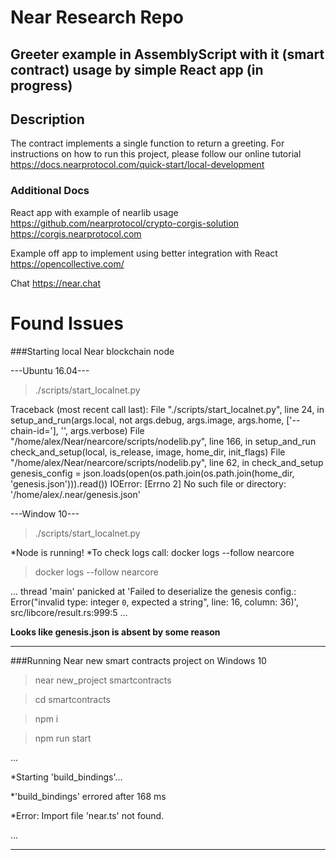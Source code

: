 # Near Research Repo 

## Greeter example in AssemblyScript with it (smart contract) usage by simple React app (in progress)

## Description

The contract implements a single function to return a greeting.
For instructions on how  to run this  project, please follow our online tutorial  https://docs.nearprotocol.com/quick-start/local-development

### Additional Docs

React app with example of nearlib usage
https://github.com/nearprotocol/crypto-corgis-solution
https://corgis.nearprotocol.com

Example off app to implement using better integration with React
https://opencollective.com/

Chat
https://near.chat

# Found Issues

###Starting local Near blockchain node

---Ubuntu 16.04---

> ./scripts/start_localnet.py 

Traceback (most recent call last):
  File "./scripts/start_localnet.py", line 24, in <module>
    setup_and_run(args.local, not args.debug, args.image, args.home, ['--chain-id='], '', args.verbose)
  File "/home/alex/Near/nearcore/scripts/nodelib.py", line 166, in setup_and_run
    check_and_setup(local, is_release, image, home_dir, init_flags)
  File "/home/alex/Near/nearcore/scripts/nodelib.py", line 62, in check_and_setup
    genesis_config = json.loads(open(os.path.join(os.path.join(home_dir, 'genesis.json'))).read())
IOError: [Errno 2] No such file or directory: '/home/alex/.near/genesis.json'

---Window 10---

> ./scripts/start_localnet.py 

*Node is running!
*To check logs call: docker logs --follow nearcore

> docker logs --follow nearcore

...
thread 'main' panicked at 'Failed to deserialize the genesis config.: Error("invalid type: integer `0`, expected a string", line: 16, column: 36)', src/libcore/result.rs:999:5
...

**Looks like genesis.json is absent by some reason**

-------------
###Running Near new smart contracts project on Windows 10
> near new_project smartcontracts

> cd smartcontracts

> npm i

> npm run start

...

*Starting 'build_bindings'...

*'build_bindings' errored after 168 ms

*Error: Import file 'near.ts' not found.

...

-------------
